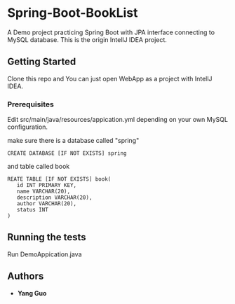 # Spring-Boot-BookList

A Demo project practicing Spring Boot with JPA interface connecting to MySQL database.
This is the origin IntellJ IDEA project. 

## Getting Started
Clone this repo and You can just open WebApp as a project with IntellJ IDEA.

### Prerequisites
Edit src/main/java/resources/appication.yml depending on your own MySQL configuration. 

make sure there is a database called "spring"
```
CREATE DATABASE [IF NOT EXISTS] spring
```

and table called book

```
REATE TABLE [IF NOT EXISTS] book(
   id INT PRIMARY KEY,
   name VARCHAR(20),
   description VARCHAR(20),
   author VARCHAR(20),
   status INT
)
```



## Running the tests

Run DemoAppication.java


## Authors

* **Yang Guo** 
